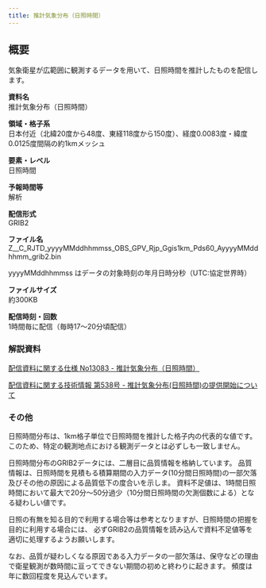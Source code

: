 ```yaml
---
title: 推計気象分布（日照時間）
---
```


## 概要
気象衛星が広範囲に観測するデータを用いて、日照時間を推計したものを配信します。

**資料名** <br/>
推計気象分布（日照時間）

**領域・格子系** <br/>
日本付近（北緯20度から48度、東経118度から150度）、経度0.0083度・緯度0.0125度間隔の約1kmメッシュ

**要素・レベル** <br/>
日照時間

**予報時間等** <br/>
解析

**配信形式** <br/>
GRIB2

**ファイル名** <br/>
Z__C_RJTD_yyyyMMddhhmmss_OBS_GPV_Rjp_Ggis1km_Pds60_AyyyyMMddhhmm_grib2.bin

yyyyMMddhhmmss はデータの対象時刻の年月日時分秒（UTC:協定世界時）

**ファイルサイズ** <br/>
約300KB

**配信時刻・回数** <br/>
1時間毎に配信（毎時17～20分頃配信）

### 解説資料
[配信資料に関する仕様 No13083 - 推計気象分布（日照時間）](https://www.data.jma.go.jp/suishin/shiyou/pdf/no13083)


[配信資料に関する技術情報 第538号 - 推計気象分布(日照時間)の提供開始について](https://dmdata.jp/docs/jma/technical/538.pdf)

### その他
日照時間分布は、1km格子単位で日照時間を推計した格子内の代表的な値です。このため、特定の観測地点における観測データとは必ずしも一致しません。


日照時間分布のGRIB2データには、二層目に品質情報を格納しています。
品質情報は、日照時間を見積もる積算期間の入力データ(10分間日照時間)の一部欠落及びその他の原因による品質低下の度合いを示しま。
資料不足値は、1時間日照時間において最大で20分～50分過少（10分間日照時間の欠測個数による）となる疑わしい値です。

日照の有無を知る目的で利用する場合等は参考となりますが、日照時間の把握を目的に利用する場合には、
必ずGRIB2の品質情報を読み込んで資料不足値等を適切に処理するようお願いします。

なお、品質が疑わしくなる原因である入力データの一部欠落は、保守などの理由で衛星観測が数時間に亘ってできない期間の初めと終わりに起きます。
頻度は年に数回程度を見込んでいます。
